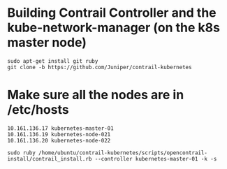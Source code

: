 # Building Contrail Controller and the kube-network-manager (on the k8s master node)

```
sudo apt-get install git ruby
git clone -b https://github.com/Juniper/contrail-kubernetes
```

# Make sure all the nodes are in /etc/hosts
```
10.161.136.17 kubernetes-master-01
10.161.136.19 kubernetes-node-021
10.161.136.20 kubernetes-node-022
```

```
sudo ruby /home/ubuntu/contrail-kubernetes/scripts/opencontrail-install/contrail_install.rb --controller kubernetes-master-01 -k -s
```
